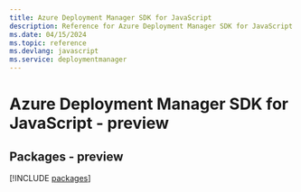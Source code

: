 ```yaml
---
title: Azure Deployment Manager SDK for JavaScript
description: Reference for Azure Deployment Manager SDK for JavaScript
ms.date: 04/15/2024
ms.topic: reference
ms.devlang: javascript
ms.service: deploymentmanager
---
```

# Azure Deployment Manager SDK for JavaScript - preview
## Packages - preview
[!INCLUDE [packages](deployment-manager-index.md)]